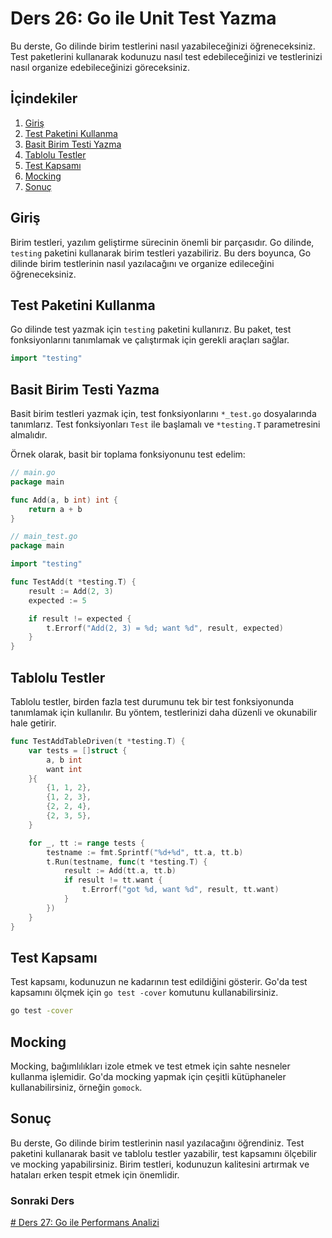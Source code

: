 # Ders 26: Go ile Unit Test Yazma

Bu derste, Go dilinde birim testlerini nasıl yazabileceğinizi öğreneceksiniz. Test paketlerini kullanarak kodunuzu nasıl test edebileceğinizi ve testlerinizi nasıl organize edebileceğinizi göreceksiniz.

## İçindekiler

1. [Giriş](#giriş)
2. [Test Paketini Kullanma](#test-paketini-kullanma)
3. [Basit Birim Testi Yazma](#basit-birim-testi-yazma)
4. [Tablolu Testler](#tablolu-testler)
5. [Test Kapsamı](#test-kapsamı)
6. [Mocking](#mocking)
7. [Sonuç](#sonuç)

## Giriş

Birim testleri, yazılım geliştirme sürecinin önemli bir parçasıdır. Go dilinde, `testing` paketini kullanarak birim testleri yazabiliriz. Bu ders boyunca, Go dilinde birim testlerinin nasıl yazılacağını ve organize edileceğini öğreneceksiniz.

## Test Paketini Kullanma

Go dilinde test yazmak için `testing` paketini kullanırız. Bu paket, test fonksiyonlarını tanımlamak ve çalıştırmak için gerekli araçları sağlar.

```go
import "testing"
```

## Basit Birim Testi Yazma

Basit birim testleri yazmak için, test fonksiyonlarını `*_test.go` dosyalarında tanımlarız. Test fonksiyonları `Test` ile başlamalı ve `*testing.T` parametresini almalıdır.

Örnek olarak, basit bir toplama fonksiyonunu test edelim:

```go
// main.go
package main

func Add(a, b int) int {
    return a + b
}
```

```go
// main_test.go
package main

import "testing"

func TestAdd(t *testing.T) {
    result := Add(2, 3)
    expected := 5

    if result != expected {
        t.Errorf("Add(2, 3) = %d; want %d", result, expected)
    }
}
```

## Tablolu Testler

Tablolu testler, birden fazla test durumunu tek bir test fonksiyonunda tanımlamak için kullanılır. Bu yöntem, testlerinizi daha düzenli ve okunabilir hale getirir.

```go
func TestAddTableDriven(t *testing.T) {
    var tests = []struct {
        a, b int
        want int
    }{
        {1, 1, 2},
        {1, 2, 3},
        {2, 2, 4},
        {2, 3, 5},
    }

    for _, tt := range tests {
        testname := fmt.Sprintf("%d+%d", tt.a, tt.b)
        t.Run(testname, func(t *testing.T) {
            result := Add(tt.a, tt.b)
            if result != tt.want {
                t.Errorf("got %d, want %d", result, tt.want)
            }
        })
    }
}
```

## Test Kapsamı

Test kapsamı, kodunuzun ne kadarının test edildiğini gösterir. Go'da test kapsamını ölçmek için `go test -cover` komutunu kullanabilirsiniz.

```sh
go test -cover
```

## Mocking

Mocking, bağımlılıkları izole etmek ve test etmek için sahte nesneler kullanma işlemidir. Go'da mocking yapmak için çeşitli kütüphaneler kullanabilirsiniz, örneğin `gomock`.

## Sonuç

Bu derste, Go dilinde birim testlerinin nasıl yazılacağını öğrendiniz. Test paketini kullanarak basit ve tablolu testler yazabilir, test kapsamını ölçebilir ve mocking yapabilirsiniz. Birim testleri, kodunuzun kalitesini artırmak ve hataları erken tespit etmek için önemlidir.

### Sonraki Ders

[# Ders 27: Go ile Performans Analizi](../ders27/README.md)
